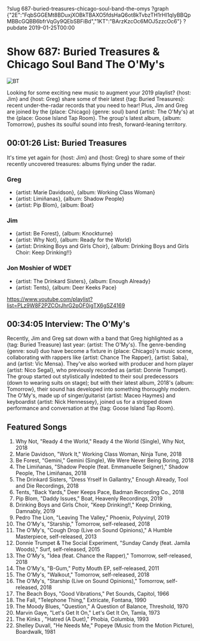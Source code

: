?slug 687-buried-treasures-chicago-soul-band-the-omys
?graph {"2E":"FqbSGGEMt8BDuxjXOBkTBAXO5fdsHaQ6ot8kTvbzTH1rHl1qIyBBQpMBBcGQBB6bfrVqGy9QEbSBFiBd","1KT":"BArzKzcOc6MOJ5zzcOc6"}
?pubdate 2019-01-25T00:00

# Show 687: Buried Treasures & Chicago Soul Band The O'My's

![BT](https://static.soundopinions.org/images/2019/BT_2019.jpg)

Looking for some exciting new music to augment your 2019 playlist? {host: Jim} and {host: Greg} share some of their latest {tag: Buried Treasures}: recent under-the-radar records that you need to hear! Plus, Jim and Greg are joined by the {place: Chicago} {genre: soul} band {artist: The O'My's} at the {place: Goose Island Tap Room}. The group's latest album, {album: Tomorrow}, pushes its soulful sound into fresh, forward-leaning territory.


## 00:01:26 List: Buried Treasures
It's time yet again for {host: Jim} and {host: Greg} to share some of their recently uncovered treasures: albums flying under the radar.

### Greg
- {artist: Marie Davidson}, {album: Working Class Woman}
- {artist: Limiñanas}, {album: Shadow People}
- {artist: Pip Blom}, {album: Boat}

### Jim
- {artist: Be Forest}, {album: Knockturne}
- {artist: Why Not}, {album: Ready for the World}
- {artist: Drinking Boys and Girls Choir}, {album: Drinking Boys and Girls Choir: Keep Drinking!!}

### Jon Moshier of WDET
- {artist: The Drinkard Sisters}, {album: Enough Already}
- {artist: Tents}, {album: Deer Keeks Pace}


https://www.youtube.com/playlist?list=PLz9W8F2PZCOrJhrG2pOF0igTX6gSZ4169

## 00:34:05 Interview: The O'My's

Recently, Jim and Greg sat down with a band that Greg highlighted as a {tag: Buried Treasure} last year: {artist: The O'My's}. The genre-bending {genre: soul} duo have become a fixture in {place: Chicago}'s music scene, collaborating with rappers like {artist: Chance The Rapper}, {artist: Saba}, and {artist: Vic Mensa}. They've also worked with producer and horn player {artist: Nico Segal}, who previously recorded as {artist: Donnie Trumpet}. The group started out stylistically indebted to their soul predecessors (down to wearing suits on stage); but with their latest album, 2018's {album: Tomorrow}, their sound has developed into something thoroughly modern.
The O'My's, made up of singer/guitarist {artist: Maceo Haymes} and keyboardist {artist: Nick Hennessey}, joined us for a stripped down performance and conversation at the {tag: Goose Island Tap Room}.

## Featured Songs

1. Why Not, "Ready 4 the World," Ready 4 the World (Single), Why Not, 2018
1. Marie Davidson, "Work It," Working Class Woman, Ninja Tune, 2018
1. Be Forest, "Gemini," Gemini (Single), We Were Never Being Boring, 2018
1. The Limiñanas, "Shadow People (feat. Emmanuelle Seigner)," Shadow People, The Limiñanas, 2018
1. The Drinkard Sisters, "Dress Yrself In Gallantry," Enough Already, Tool and Die Recordings, 2018
1. Tents, "Back Yards," Deer Keeps Pace, Badman Recording Co., 2018
1. Pip Blom, "Daddy Issues," Boat, Heavenly Recordings, 2019
1. Drinking Boys and Girls Choir, "Keep Drinking!!," Keep Drinking, Damnably, 2019
1. Pedro The Lion, "Leaving The Valley," Phoenix, Polyvinyl, 2019
1. The O'My's, "Starship," Tomorrow, self-released, 2018
1. The O'My's, "Cough Drop (Live on Sound Opinions)," A Humble Masterpiece, self-released, 2013
1. Donnie Trumpet & The Social Experiment, "Sunday Candy (feat. Jamila Woods)," Surf, self-released, 2015
1. The O'My's, "Idea (feat. Chance the Rapper)," Tomorrow, self-released, 2018
1. The O'My's, "B-Gum," Potty Mouth EP, self-released, 2011
1. The O'My's, "Walkout," Tomorrow, self-released, 2018
1. The O'My's, "Starship (Live on Sound Opinions)," Tomorrow, self-released, 2018
1. The Beach Boys, "Good Vibrations," Pet Sounds, Capitol, 1966
1. The Fall, "Telephone Thing," Extricate, Fontana, 1990
1. The Moody Blues, "Question," A Question of Balance, Threshold, 1970
1. Marvin Gaye, "Let's Get It On," Let's Get It On, Tamla, 1973
1. The Kinks , "Hatred (A Duet)," Phobia, Columbia, 1993
1. Shelley Duvall, "He Needs Me," Popeye (Music from the Motion Picture), Boardwalk, 1981